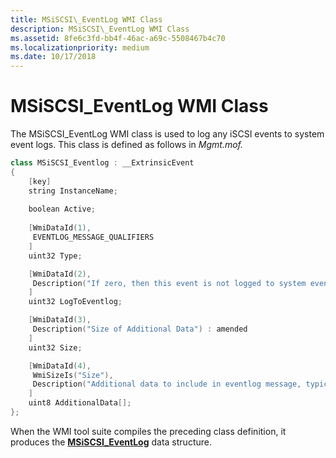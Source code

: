```yaml
---
title: MSiSCSI\_EventLog WMI Class
description: MSiSCSI\_EventLog WMI Class
ms.assetid: 8fe6c3fd-bb4f-46ac-a69c-5508467b4c70
ms.localizationpriority: medium
ms.date: 10/17/2018
---
```


# MSiSCSI\_EventLog WMI Class


The MSiSCSI\_EventLog WMI class is used to log any iSCSI events to system event logs. This class is defined as follows in *Mgmt.mof.*

```cpp
class MSiSCSI_Eventlog : __ExtrinsicEvent
{
    [key] 
    string InstanceName;
 
    boolean Active;
 
    [WmiDataId(1),
     EVENTLOG_MESSAGE_QUALIFIERS
    ]
    uint32 Type;

    [WmiDataId(2),
     Description("If zero, then this event is not logged to system eventlog") : amended
    ]
    uint32 LogToEventlog;

    [WmiDataId(3),
     Description("Size of Additional Data") : amended
    ]
    uint32 Size;

    [WmiDataId(4),
     WmiSizeIs("Size"),
     Description("Additional data to include in eventlog message, typically iSCSI Header") : amended
    ]
    uint8 AdditionalData[];    
};
```

When the WMI tool suite compiles the preceding class definition, it produces the [**MSiSCSI\_EventLog**](/windows-hardware/drivers/ddi/iscsimgt/ns-iscsimgt-_msiscsi_eventlog) data structure.

 

